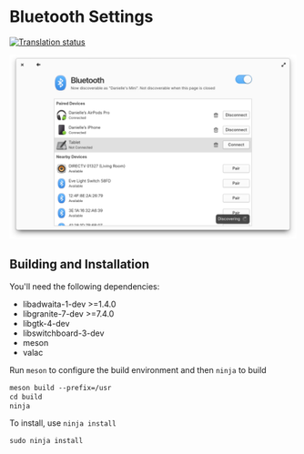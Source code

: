 # Bluetooth Settings
[![Translation status](https://l10n.elementary.io/widgets/switchboard/-/switchboard-plug-bluetooth/svg-badge.svg)](https://l10n.elementary.io/engage/switchboard/?utm_source=widget)

![screenshot](data/screenshot.png?raw=true)

## Building and Installation

You'll need the following dependencies:

* libadwaita-1-dev >=1.4.0
* libgranite-7-dev >=7.4.0
* libgtk-4-dev
* libswitchboard-3-dev
* meson
* valac

Run `meson` to configure the build environment and then `ninja` to build

    meson build --prefix=/usr
    cd build
    ninja

To install, use `ninja install`

    sudo ninja install
